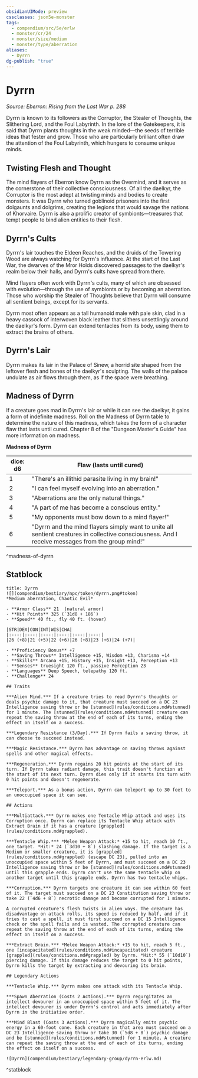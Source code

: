 ```yaml
---
obsidianUIMode: preview
cssclasses: json5e-monster
tags:
  - compendium/src/5e/erlw
  - monster/cr/24
  - monster/size/medium
  - monster/type/aberration
aliases:
  - Dyrrn
dg-publish: "true"
---
```

# Dyrrn
*Source: Eberron: Rising from the Last War p. 288*  

Dyrrn is known to its followers as the Corruptor, the Stealer of Thoughts, the Slithering Lord, and the Foul Labyrinth. In the lore of the Gatekeepers, it is said that Dyrrn plants thoughts in the weak minded—the seeds of terrible ideas that fester and grow. Those who are particularly brilliant often draw the attention of the Foul Labyrinth, which hungers to consume unique minds.

## Twisting Flesh and Thought

The mind flayers of Eberron know Dyrrn as the Overmind, and it serves as the cornerstone of their collective consciousness. Of all the daelkyr, the Corruptor is the most adept at twisting minds and bodies to create monsters. It was Dyrrn who turned goblinoid prisoners into the first dolgaunts and dolgrims, creating the legions that would savage the nations of Khorvaire. Dyrrn is also a prolific creator of symbionts—treasures that tempt people to bind alien entities to their flesh.

## Dyrrn's Cults

Dyrrn's lair touches the Eldeen Reaches, and the druids of the Towering Wood are always watching for Dyrrn's influence. At the start of the Last War, the dwarves of the Mror Holds discovered passages to the daelkyr's realm below their halls, and Dyrrn's cults have spread from there.

Mind flayers often work with Dyrrn's cults, many of which are obsessed with evolution—through the use of symbionts or by becoming an aberration. Those who worship the Stealer of Thoughts believe that Dyrrn will consume all sentient beings, except for its servants.

Dyrrn most often appears as a tall humanoid male with pale skin, clad in a heavy cassock of interwoven black leather that slithers unsettlingly around the daelkyr's form. Dyrrn can extend tentacles from its body, using them to extract the brains of others.

## Dyrrn's Lair

Dyrrn makes its lair in the Palace of Sinew, a horrid site shaped from the leftover flesh and bones of the daelkyr's sculpting. The walls of the palace undulate as air flows through them, as if the space were breathing.

## Madness of Dyrrn

If a creature goes mad in Dyrrn's lair or while it can see the daelkyr, it gains a form of indefinite madness. Roll on the Madness of Dyrrn table to determine the nature of this madness, which takes the form of a character flaw that lasts until cured. Chapter 8 of the "Dungeon Master's Guide" has more information on madness.

**Madness of Dyrrn**

| dice: d6 | Flaw (lasts until cured) |
|----------|--------------------------|
| 1 | "There's an illithid parasite living in my brain!" |
| 2 | "I can feel myself evolving into an aberration." |
| 3 | "Aberrations are the only natural things." |
| 4 | "A part of me has become a conscious entity." |
| 5 | "My opponents must bow down to a mind flayer!" |
| 6 | "Dyrrn and the mind flayers simply want to unite all sentient creatures in collective consciousness. And I receive messages from the group mind!" |
^madness-of-dyrrn

## Statblock

```ad-statblock
title: Dyrrn
![](compendium/bestiary/npc/token/dyrrn.png#token)
*Medium aberration, Chaotic Evil*

- **Armor Class** 21  (natural armor)
- **Hit Points** 325 (`31d8 + 186`)
- **Speed** 40 ft., fly 40 ft. (hover)

|STR|DEX|CON|INT|WIS|CHA|
|:---:|:---:|:---:|:---:|:---:|:---:|
|26 (+8)|21 (+5)|22 (+6)|26 (+8)|23 (+6)|24 (+7)|

- **Proficiency Bonus** +7
- **Saving Throws** Intelligence +15, Wisdom +13, Charisma +14
- **Skills** Arcana +15, History +15, Insight +13, Perception +13
- **Senses** truesight 120 ft., passive Perception 23
- **Languages** Deep Speech, telepathy 120 ft.
- **Challenge** 24

## Traits

***Alien Mind.*** If a creature tries to read Dyrrn's thoughts or deals psychic damage to it, that creature must succeed on a DC 23 Intelligence saving throw or be [stunned](rules/conditions.md#stunned) for 1 minute. The [stunned](rules/conditions.md#stunned) creature can repeat the saving throw at the end of each of its turns, ending the effect on itself on a success.

***Legendary Resistance (3/Day).*** If Dyrrn fails a saving throw, it can choose to succeed instead.

***Magic Resistance.*** Dyrrn has advantage on saving throws against spells and other magical effects.

***Regeneration.*** Dyrrn regains 20 hit points at the start of its turn. If Dyrrn takes radiant damage, this trait doesn't function at the start of its next turn. Dyrrn dies only if it starts its turn with 0 hit points and doesn't regenerate.

***Teleport.*** As a bonus action, Dyrrn can teleport up to 30 feet to an unoccupied space it can see.

## Actions

***Multiattack.*** Dyrrn makes one Tentacle Whip attack and uses its Corruption once. Dyrrn can replace its Tentacle Whip attack with Extract Brain if it has a creature [grappled](rules/conditions.md#grappled).

***Tentacle Whip.*** *Melee Weapon Attack:* +15 to hit, reach 10 ft., one target. *Hit:* 24 (`3d10 + 8`) slashing damage. If the target is a Medium or smaller creature, it is [grappled](rules/conditions.md#grappled) (escape DC 23), pulled into an unoccupied space within 5 feet of Dyrrn, and must succeed on a DC 23 Intelligence saving throw or be [stunned](rules/conditions.md#stunned) until this grapple ends. Dyrrn can't use the same tentacle whip on another target until this grapple ends. Dyrrn has two tentacle whips.

***Corruption.*** Dyrrn targets one creature it can see within 60 feet of it. The target must succeed on a DC 23 Constitution saving throw or take 22 (`4d6 + 8`) necrotic damage and become corrupted for 1 minute.

A corrupted creature's flesh twists in alien ways. The creature has disadvantage on attack rolls, its speed is reduced by half, and if it tries to cast a spell, it must first succeed on a DC 15 Intelligence check or the spell fails and is wasted. The corrupted creature can repeat the saving throw at the end of each of its turns, ending the effect on itself on a success.

***Extract Brain.*** *Melee Weapon Attack:* +15 to hit, reach 5 ft., one [incapacitated](rules/conditions.md#incapacitated) creature [grappled](rules/conditions.md#grappled) by Dyrrn. *Hit:* 55 (`10d10`) piercing damage. If this damage reduces the target to 0 hit points, Dyrrn kills the target by extracting and devouring its brain.

## Legendary Actions

***Tentacle Whip.*** Dyrrn makes one attack with its Tentacle Whip.

***Spawn Aberration (Costs 2 Actions).*** Dyrrn regurgitates an intellect devourer in an unoccupied space within 5 feet of it. The intellect devourer is under Dyrrn's control and acts immediately after Dyrrn in the initiative order.

***Mind Blast (Costs 3 Actions).*** Dyrrn magically emits psychic energy in a 60-foot cone. Each creature in that area must succeed on a DC 23 Intelligence saving throw or take 30 (`5d8 + 8`) psychic damage and be [stunned](rules/conditions.md#stunned) for 1 minute. A creature can repeat the saving throw at the end of each of its turns, ending the effect on itself on a success.

![Dyrrn](compendium/bestiary/legendary-group/dyrrn-erlw.md)
```
^statblock